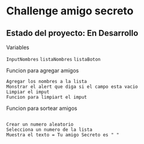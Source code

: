 <h1>Challenge amigo secreto</h1>

<h2>Estado del proyecto: En Desarrollo</h2>

<p>Variables</p>

 ```InputNombres```
```listaNombres```
```listaBoton```

<p>Funcion para agregar amigos</p>

```
Agregar los nombres a la lista
Monstrar el alert que diga si el campo esta vacio 
Limpiar el imput
Funcion para limpiart el imput

```

<p>Funcion para sortear amigos</p>

```

Crear un numero aleatorio 
Selecciona un numero de la lista
Muestra el texto = Tu amigo Secreto es " "

```
